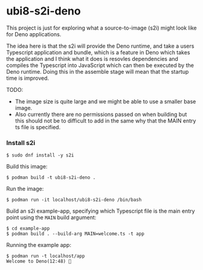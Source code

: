 # ubi8-s2i-deno
This project is just for exploring what a source-to-image (s2i) might look like
for Deno applications.

The idea here is that the s2i will provide the Deno runtime, and take a users
Typescript application and bundle, which is a feature in Deno which takes the
application and I think what it does is resovles dependencies and compiles
the Typescript into JavaScript which can then be executed by the Deno runtime.
Doing this in the assemble stage will mean that the startup time is improved.

TODO: 
* The image size is quite large and we might be able to use a smaller 
base image.
* Also currently there are no permissions passed on when building but this should
not be to difficult to add in the same why that the MAIN entry ts file is specified.

### Install s2i
```console
$ sudo dnf install -y s2i
```

Build this image:
```console
$ podman build -t ubi8-s2i-deno .
```

Run the image:
```console
$ podman run -it localhost/ubi8-s2i-deno /bin/bash
```

Build an s2i example-app, specifying which Typescript file is the main entry
point using the `MAIN` build argument:
```console
$ cd example-app
$ podman build . --build-arg MAIN=welcome.ts -t app
```
Running the example app:
```console
$ podman run -t localhost/app 
Welcome to Deno(12:48) 🦕
```
